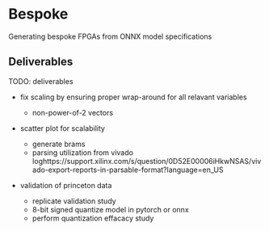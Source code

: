 # Bespoke

Generating bespoke FPGAs from ONNX model specifications

## Deliverables

TODO: deliverables

* fix scaling by ensuring proper wrap-around for all relavant variables
  * non-power-of-2 vectors

* scatter plot for scalability
  * generate brams
  * parsing utilization from vivado loghttps://support.xilinx.com/s/question/0D52E00006iHkwNSAS/vivado-export-reports-in-parsable-format?language=en_US

* validation of princeton data
  * replicate validation study
  * 8-bit signed quantize model in pytorch or onnx
  * perform quantization effacacy study
